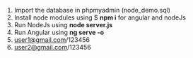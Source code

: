 1. Import the database in phpmyadmin (node_demo.sql)
2. Install node modules using $ **npm i** for angular and nodeJs
3. Run NodeJs using **node server.js**
4. Run Angular using **ng serve -o**
5. user1@gmail.com/123456
5. user2@gmail.com/123456
